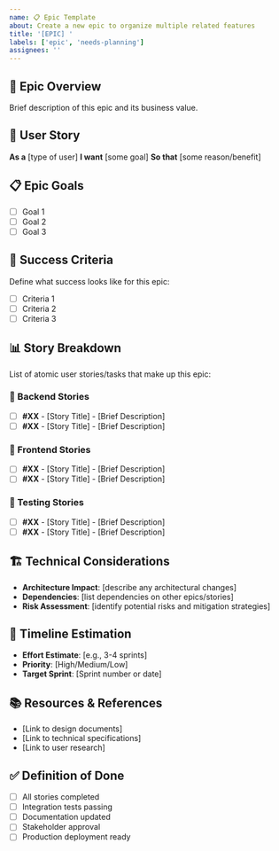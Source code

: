 ```yaml
---
name: 📋 Epic Template
about: Create a new epic to organize multiple related features
title: '[EPIC] '
labels: ['epic', 'needs-planning']
assignees: ''
---
```


## 🎯 Epic Overview
Brief description of this epic and its business value.

## 🎨 User Story
**As a** [type of user]
**I want** [some goal]
**So that** [some reason/benefit]

## 📋 Epic Goals
- [ ] Goal 1
- [ ] Goal 2
- [ ] Goal 3

## 🎯 Success Criteria
Define what success looks like for this epic:
- [ ] Criteria 1
- [ ] Criteria 2
- [ ] Criteria 3

## 📊 Story Breakdown
List of atomic user stories/tasks that make up this epic:

### 🔧 Backend Stories
- [ ] **#XX** - [Story Title] - [Brief Description]
- [ ] **#XX** - [Story Title] - [Brief Description]

### 🎨 Frontend Stories  
- [ ] **#XX** - [Story Title] - [Brief Description]
- [ ] **#XX** - [Story Title] - [Brief Description]

### 🧪 Testing Stories
- [ ] **#XX** - [Story Title] - [Brief Description]
- [ ] **#XX** - [Story Title] - [Brief Description]

## 🏗️ Technical Considerations
- **Architecture Impact**: [describe any architectural changes]
- **Dependencies**: [list dependencies on other epics/stories]
- **Risk Assessment**: [identify potential risks and mitigation strategies]

## 📅 Timeline Estimation
- **Effort Estimate**: [e.g., 3-4 sprints]
- **Priority**: [High/Medium/Low]
- **Target Sprint**: [Sprint number or date]

## 📚 Resources & References
- [Link to design documents]
- [Link to technical specifications]
- [Link to user research]

## ✅ Definition of Done
- [ ] All stories completed
- [ ] Integration tests passing
- [ ] Documentation updated
- [ ] Stakeholder approval
- [ ] Production deployment ready